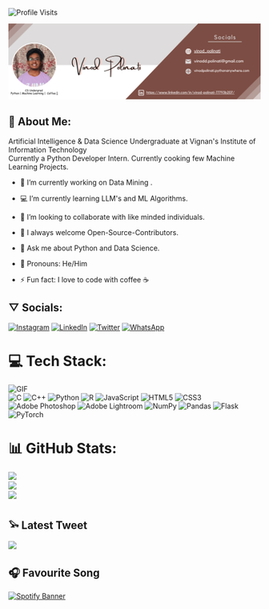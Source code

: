 ![Profile Visits](https://komarev.com/ghpvc/?username=your-vinod-polinati)

[![ProfileBanner](https://github.com/vinod-polinati/vinod-polinati/blob/main/bopdike.png?raw=true)](https://github.com/vinod-polinati)

## 🧸 About Me:
Artificial Intelligence & Data Science Undergraduate at Vignan's Institute of Information Technology<br>Currently a Python Developer Intern. Currently cooking few Machine Learning Projects.
<ht>

- 🤖 I’m currently working on Data Mining .
- 💻 I’m currently learning LLM's and ML Algorithms.
- 🤠 I’m looking to collaborate with like minded individuals.
- 💫 I always welcome Open-Source-Contributors.
- 💬 Ask me about Python and Data Science.
- 🔱 Pronouns: He/Him

- ⚡ Fun fact: I love to code with coffee ☕ 


## ▽ Socials:
[![Instagram](https://img.shields.io/badge/Instagram-%23E4405F.svg?logo=Instagram&logoColor=white)](https://instagram.com/vinod_polinati) [![LinkedIn](https://img.shields.io/badge/LinkedIn-%230077B5.svg?logo=linkedin&logoColor=white)](https://www.linkedin.com/in/vinod-polinati/) [![Twitter](https://img.shields.io/badge/Twitter-%231DA1F2.svg?logo=Twitter&logoColor=white)](https://twitter.com/vinod_polinati) [![WhatsApp](https://img.shields.io/badge/WhatsApp-%2325D366.svg?logo=WhatsApp&logoColor=white)](https://wa.me/+919603106546)

# 💻 Tech Stack:
![GIF](https://media.giphy.com/media/o0vwzuFwCGAFO/giphy.gif) <br>
![C](https://img.shields.io/badge/c-%2300599C.svg?style=for-the-badge&logo=c&logoColor=white) ![C++](https://img.shields.io/badge/c++-%2300599C.svg?style=for-the-badge&logo=c%2B%2B&logoColor=white) ![Python](https://img.shields.io/badge/python-3670A0?style=for-the-badge&logo=python&logoColor=ffdd54) ![R](https://img.shields.io/badge/r-%23276DC3.svg?style=for-the-badge&logo=r&logoColor=white) ![JavaScript](https://img.shields.io/badge/javascript-%23323330.svg?style=for-the-badge&logo=javascript&logoColor=%23F7DF1E) ![HTML5](https://img.shields.io/badge/html5-%23E34F26.svg?style=for-the-badge&logo=html5&logoColor=white) ![CSS3](https://img.shields.io/badge/css3-%231572B6.svg?style=for-the-badge&logo=css3&logoColor=white) ![Adobe Photoshop](https://img.shields.io/badge/adobephotoshop-%2331A8FF.svg?style=for-the-badge&logo=adobephotoshop&logoColor=white) ![Adobe Lightroom](https://img.shields.io/badge/Adobe%20Lightroom%20-9999FF.svg?style=for-the-badge&logo=Adobe%20Lightroom%20&logoColor=white) ![NumPy](https://img.shields.io/badge/numpy-%23013243.svg?style=for-the-badge&logo=numpy&logoColor=white) ![Pandas](https://img.shields.io/badge/pandas-%23150458.svg?style=for-the-badge&logo=pandas&logoColor=white) ![Flask](https://img.shields.io/badge/flask-%23000.svg?style=for-the-badge&logo=flask&logoColor=white) ![PyTorch](https://img.shields.io/badge/PyTorch-%23EE4C2C.svg?style=for-the-badge&logo=PyTorch&logoColor=white)

# 📊 GitHub Stats:
![](https://github-readme-stats.vercel.app/api?username=vinod-polinati&theme=dark&hide_border=false&include_all_commits=true&count_private=true)<br/>
![](https://github-readme-streak-stats.herokuapp.com/?user=vinod-polinati&theme=dark&hide_border=false)<br/>
![](https://github-readme-stats.vercel.app/api/top-langs/?username=vinod-polinati&theme=dark&hide_border=false&include_all_commits=true&count_private=true&layout=compact)

## 𓅩 Latest Tweet
[![](https://gtce.itsvg.in/api?username=vinod_polinati)](https://github.com/VishwaGauravIn/github-twitter-card-embed)

## 🎧 Favourite Song
<a href="https://open.spotify.com/track/0tgVpDi06FyKpA1z0VMD4v" target="_blank">
  <img src="https://storage.googleapis.com/pr-newsroom-wp/1/2018/11/Spotify_Logo_RGB_Green.png" alt="Spotify Banner" style="width: 200px; height: auto;">
</a>
